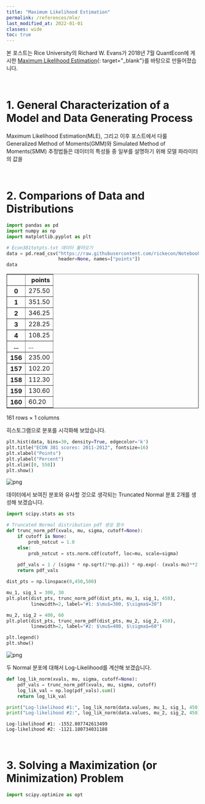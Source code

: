 ```yaml
---
title: "Maximum Likelihood Estimation"
permalink: /references/mle/
last_modified_at: 2022-01-01
classes: wide
toc: true
---
```


본 포스트는 Rice University의 Richard W. Evans가 2018년 7월 QuantEcon에 게시한 [Maximum Likelihood Estimation](https://notes.quantecon.org/submission/5b3b102eb9eab00015b89f8e){: target="_blank"}를 바탕으로 만들어졌습니다.

<br>

# 1. General Characterization of a Model and Data Generating Process

Maximum Likelihood Estimation(MLE), 그리고 이후 포스트에서 다룰 Generalized Method of Moments(GMM)와 Simulated Method of Moments(SMM) 추정법들은 데이터의 특성들 중 일부를 설명하기 위해 모델 파라미터의 값을 

<br>

# 2. Comparions of Data and Distributions


```python
import pandas as pd
import numpy as np
import matplotlib.pyplot as plt
```


```python
# Econ381totpts.txt 데이터 불러오기
data = pd.read_csv("https://raw.githubusercontent.com/rickecon/Notebooks/master/MLE/data/Econ381totpts.txt",
                   header=None, names=["points"])
data
```




<div>
<style scoped>
    .dataframe tbody tr th:only-of-type {
        vertical-align: middle;
    }

    .dataframe tbody tr th {
        vertical-align: top;
    }

    .dataframe thead th {
        text-align: right;
    }
</style>
<table border="1" class="dataframe">
  <thead>
    <tr style="text-align: right;">
      <th></th>
      <th>points</th>
    </tr>
  </thead>
  <tbody>
    <tr>
      <th>0</th>
      <td>275.50</td>
    </tr>
    <tr>
      <th>1</th>
      <td>351.50</td>
    </tr>
    <tr>
      <th>2</th>
      <td>346.25</td>
    </tr>
    <tr>
      <th>3</th>
      <td>228.25</td>
    </tr>
    <tr>
      <th>4</th>
      <td>108.25</td>
    </tr>
    <tr>
      <th>...</th>
      <td>...</td>
    </tr>
    <tr>
      <th>156</th>
      <td>235.00</td>
    </tr>
    <tr>
      <th>157</th>
      <td>102.20</td>
    </tr>
    <tr>
      <th>158</th>
      <td>112.30</td>
    </tr>
    <tr>
      <th>159</th>
      <td>130.60</td>
    </tr>
    <tr>
      <th>160</th>
      <td>60.20</td>
    </tr>
  </tbody>
</table>
<p>161 rows × 1 columns</p>
</div>



히스토그램으로 분포를 시각화해 보았습니다.


```python
plt.hist(data, bins=30, density=True, edgecolor='k')
plt.title("ECON 381 scores: 2011-2012", fontsize=16)
plt.xlabel("Points")
plt.ylabel("Percent")
plt.xlim([0, 550])
plt.show()
```


    
![png]("/assets/references/mle_01.png")


데이터에서 보여진 분포와 유사할 것으로 생각되는 Truncated Normal 분포 2개를 생성해 보겠습니다.


```python
import scipy.stats as sts
```


```python
# Truncated Normal distribution pdf 생성 함수
def trunc_norm_pdf(xvals, mu, sigma, cutoff=None):
    if cutoff is None:
        prob_notcut = 1.0
    else:
        prob_notcut = sts.norm.cdf(cutoff, loc=mu, scale=sigma)
        
    pdf_vals = 1 / (sigma * np.sqrt(2*np.pi)) * np.exp(- (xvals-mu)**2 / (2*sigma**2) / prob_notcut)
    return pdf_vals
```


```python
dist_pts = np.linspace(0,450,500)

mu_1, sig_1 = 300, 30
plt.plot(dist_pts, trunc_norm_pdf(dist_pts, mu_1, sig_1, 450),
         linewidth=2, label="#1: $\mu$=300, $\sigma$=30")

mu_2, sig_2 = 400, 60
plt.plot(dist_pts, trunc_norm_pdf(dist_pts, mu_2, sig_2, 450),
         linewidth=2, label="#2: $\mu$=400, $\sigma$=60")

plt.legend()
plt.show()
```


    
![png]("/assets/references/mle_02.png")
    


두 Normal 분포에 대해서 Log-Likelihood를 계산해 보겠습니다.


```python
def log_lik_norm(xvals, mu, sigma, cutoff=None):
    pdf_vals = trunc_norm_pdf(xvals, mu, sigma, cutoff)
    log_lik_val = np.log(pdf_vals).sum()
    return log_lik_val
```


```python
print("Log-likelihood #1:", log_lik_norm(data.values, mu_1, sig_1, 450))
print("Log-likelihood #2:", log_lik_norm(data.values, mu_2, sig_2, 450))
```

    Log-likelihood #1: -1552.807742613499
    Log-likelihood #2: -1121.180734031188
    

<br>

# 3. Solving a Maximization (or Minimization) Problem


```python
import scipy.optimize as opt
```
